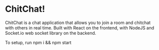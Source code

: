 # ChitChat!

ChitChat is a chat application that allows you to join a room and chitchat with others in real time. 
Built with React on the frontend, with NodeJS and Socket.io web socket library on the backend. 

To setup, run npm i && npm start
